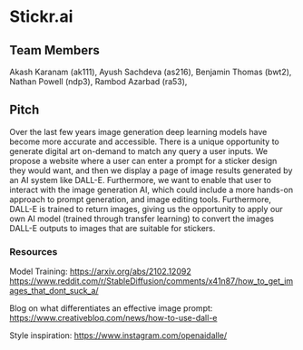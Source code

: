 # Stickr.ai

## Team Members
Akash Karanam (ak111),
Ayush Sachdeva (as216),
Benjamin Thomas (bwt2),
Nathan Powell (ndp3),
Rambod Azarbad (ra53),

## Pitch
Over the last few years image generation deep learning models have become more accurate and accessible. There is a unique opportunity to generate digital art on-demand to match any query a user inputs. We propose a website where a user can enter a prompt for a sticker design they would want, and then we display a page of image results generated by an AI system like DALL-E. Furthermore, we want to enable that user to interact with the image generation AI, which could include a more hands-on approach to prompt generation, and image editing tools. Furthermore, DALL-E is trained to return images, giving us the opportunity to apply our own AI model (trained through transfer learning) to convert the images DALL-E outputs to images that are suitable for stickers.


### Resources
Model Training:
https://arxiv.org/abs/2102.12092
https://www.reddit.com/r/StableDiffusion/comments/x41n87/how_to_get_images_that_dont_suck_a/

Blog on what differentiates an effective image prompt: https://www.creativebloq.com/news/how-to-use-dall-e

Style inspiration:
https://www.instagram.com/openaidalle/
